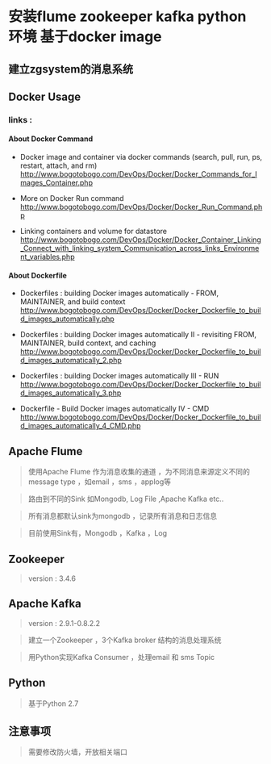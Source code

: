 # 安装flume zookeeper kafka python 环境 基于docker image

## 建立zgsystem的消息系统

## Docker Usage
### links :  
#### About Docker Command
  - Docker image and container via docker commands (search, pull, run, ps, restart, attach, and rm)
  http://www.bogotobogo.com/DevOps/Docker/Docker_Commands_for_Images_Container.php

  - More on Docker Run command
  http://www.bogotobogo.com/DevOps/Docker/Docker_Run_Command.php

  - Linking containers and volume for datastore
  http://www.bogotobogo.com/DevOps/Docker/Docker_Container_Linking_Connect_with_linking_system_Communication_across_links_Environment_variables.php

#### About Dockerfile
  - Dockerfiles : building Docker images automatically - FROM, MAINTAINER, and build context
  http://www.bogotobogo.com/DevOps/Docker/Docker_Dockerfile_to_build_images_automatically.php

  - Dockerfiles : building Docker images automatically II - revisiting FROM, MAINTAINER, build context, and caching
  http://www.bogotobogo.com/DevOps/Docker/Docker_Dockerfile_to_build_images_automatically_2.php

  - Dockerfiles : building Docker images automatically III - RUN
    http://www.bogotobogo.com/DevOps/Docker/Docker_Dockerfile_to_build_images_automatically_3.php

  - Dockerfile - Build Docker images automatically IV - CMD
    http://www.bogotobogo.com/DevOps/Docker/Docker_Dockerfile_to_build_images_automatically_4_CMD.php



## Apache Flume

  > 使用Apache Flume 作为消息收集的通道 ，为不同消息来源定义不同的message type ，如email ，sms ，applog等

  > 路由到不同的Sink 如Mongodb, Log File ,Apache Kafka etc..

  > 所有消息都默认sink为mongodb ，记录所有消息和日志信息

  > 目前使用Sink有，Mongodb ，Kafka ，Log

## Zookeeper

  > version : 3.4.6

## Apache Kafka

  > version : 2.9.1-0.8.2.2

  > 建立一个Zookeeper ，3个Kafka broker 结构的消息处理系统

  > 用Python实现Kafka Consumer ，处理email 和 sms Topic

## Python

  > 基于Python 2.7

## 注意事项
  > 需要修改防火墙，开放相关端口
